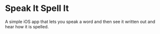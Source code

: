 # Speak It Spell It

A simple iOS app that lets you speak a word and then see it written out and hear how it is spelled.
